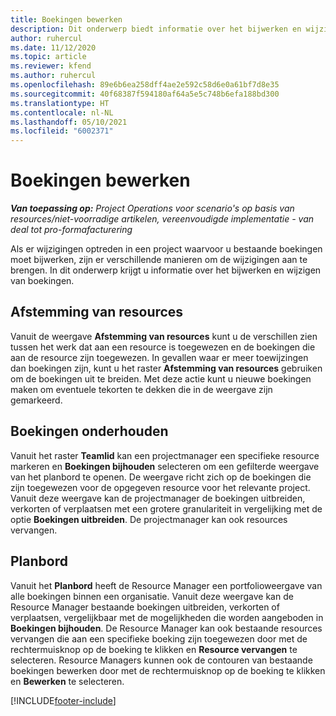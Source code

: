 ```yaml
---
title: Boekingen bewerken
description: Dit onderwerp biedt informatie over het bijwerken en wijzigen van boekingen.
author: ruhercul
ms.date: 11/12/2020
ms.topic: article
ms.reviewer: kfend
ms.author: ruhercul
ms.openlocfilehash: 89e6b6ea258dff4ae2e592c58d6e0a61bf7d8e35
ms.sourcegitcommit: 40f68387f594180af64a5e5c748b6efa188bd300
ms.translationtype: HT
ms.contentlocale: nl-NL
ms.lasthandoff: 05/10/2021
ms.locfileid: "6002371"
---
```

# <a name="edit-bookings"></a>Boekingen bewerken

_**Van toepassing op:** Project Operations voor scenario's op basis van resources/niet-voorradige artikelen, vereenvoudigde implementatie - van deal tot pro-formafacturering_


Als er wijzigingen optreden in een project waarvoor u bestaande boekingen moet bijwerken, zijn er verschillende manieren om de wijzigingen aan te brengen. In dit onderwerp krijgt u informatie over het bijwerken en wijzigen van boekingen.

## <a name="resource-reconciliation"></a>Afstemming van resources

Vanuit de weergave **Afstemming van resources** kunt u de verschillen zien tussen het werk dat aan een resource is toegewezen en de boekingen die aan de resource zijn toegewezen. In gevallen waar er meer toewijzingen dan boekingen zijn, kunt u het raster **Afstemming van resources** gebruiken om de boekingen uit te breiden. Met deze actie kunt u nieuwe boekingen maken om eventuele tekorten te dekken die in de weergave zijn gemarkeerd.

## <a name="maintain-bookings"></a>Boekingen onderhouden

Vanuit het raster **Teamlid** kan een projectmanager een specifieke resource markeren en **Boekingen bijhouden** selecteren om een gefilterde weergave van het planbord te openen. De weergave richt zich op de boekingen die zijn toegewezen voor de opgegeven resource voor het relevante project. Vanuit deze weergave kan de projectmanager de boekingen uitbreiden, verkorten of verplaatsen met een grotere granulariteit in vergelijking met de optie **Boekingen uitbreiden**. De projectmanager kan ook resources vervangen.

## <a name="schedule-board"></a>Planbord

Vanuit het **Planbord** heeft de Resource Manager een portfolioweergave van alle boekingen binnen een organisatie. Vanuit deze weergave kan de Resource Manager bestaande boekingen uitbreiden, verkorten of verplaatsen, vergelijkbaar met de mogelijkheden die worden aangeboden in **Boekingen bijhouden**. De Resource Manager kan ook bestaande resources vervangen die aan een specifieke boeking zijn toegewezen door met de rechtermuisknop op de boeking te klikken en **Resource vervangen** te selecteren. Resource Managers kunnen ook de contouren van bestaande boekingen bewerken door met de rechtermuisknop op de boeking te klikken en **Bewerken** te selecteren.


[!INCLUDE[footer-include](../includes/footer-banner.md)]